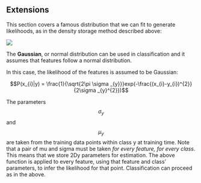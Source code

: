 ## Extensions

This section covers a famous distribution that we can fit to generate likelihoods, as in the density storage method described above:

![](/assets/guassian.png)

The **Gaussian**, or normal distribution can be used in classification and it assumes that features follow a normal distribution.

In this case, the likelihood of the features is assumed to be Gaussian:

$$P(x_{i}|y) = \frac{1}{\sqrt{2\pi \sigma _{y}}}exp(-\frac{(x_{i}-y_{i})^{2}}{2\sigma _{y}^{2}})$$

The parameters $$\sigma _{y}$$ and $$\mu _{y}$$ are taken from the training data points within class y at training time. Note that a pair of mu and sigma must be taken _for every feature, for every class_. This means that we store 2Dy parameters for estimation. The above function is applied to every feature, using that feature and class’ parameters, to infer the likelihood for that point. Classification can proceed as in the above.

